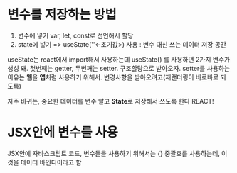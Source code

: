 # 변수를 저장하는 방법
1. 변수에 넣기 var, let, const로 선언해서 할당
2. state에 넣기 => useState(''<-초기값>) 사용 : 변수 대신 쓰는 데이터 저장 공간

useState는 react에서 import해서 사용하는데 useState() 를 사용하면 2가지 변수가 생성 돼. 첫번째는 getter, 두번째는 setter. 구조할당으로 받아오자.
setter를 사용하는 이유는 **웹**을 **앱**처럼 사용하기 위해서. 변경사항을 받아오려고(재랜더링이 바로바로 되도록)

자주 바뀌는, 중요한 데이터를 변수 말고 **State**로 저장해서 쓰도록 한다 REACT!

# JSX안에 변수를 사용
JSX안에 자바스크립트 코드, 변수들을 사용하기 위해서는 {} 중괄호를 사용하는데, 이것을 데이터 바인디이라고 함